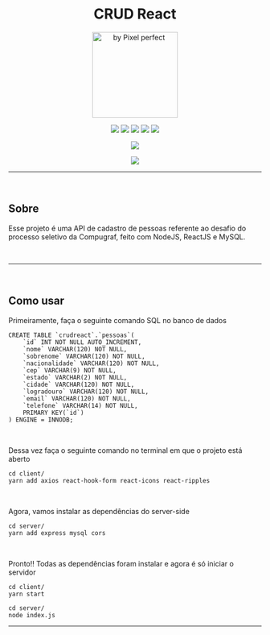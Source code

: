 <h1 align="center">CRUD React</h1>

<p align="center">
  <img width="170px" height="170px" src="https://user-images.githubusercontent.com/73148019/160190250-ec043f4a-09f5-4d2b-927c-e8f2cbce05fb.png" title="by Pixel perfect">
</p>

<p align="center">
  <img src="https://img.shields.io/badge/HTML5-E34F26?style=for-the-badge&logo=html5&logoColor=white">
  <img src="https://img.shields.io/badge/CSS3-1572B6?style=for-the-badge&logo=css3&logoColor=white">
  <img src="https://img.shields.io/badge/Node.js-339933?style=for-the-badge&logo=nodedotjs&logoColor=white">
  <img src="https://img.shields.io/badge/React-20232A?style=for-the-badge&logo=react&logoColor=61DAFB">
  <img src="https://img.shields.io/badge/MySQL-005C84?style=for-the-badge&logo=mysql&logoColor=white">
</p>

<p align="center">
  <img src="https://img.shields.io/badge/Visual_Studio_Code-0078D4?style=for-the-badge&logo=visual%20studio%20code&logoColor=white">
</p>

<p align="center">
  <a href="https://github.com/arriaoedu123/crud-react/blob/main/LICENSE">
  <img src="https://img.shields.io/badge/license-MIT-yellow?style=for-the-badge"/>
  </a>
</p>

***

<br>

## Sobre

Esse projeto é uma API de cadastro de pessoas referente ao desafio do processo seletivo da Compugraf, feito com NodeJS, ReactJS e MySQL.

<br>

***

<br>

## Como usar

Primeiramente, faça o seguinte comando SQL no banco de dados
```
CREATE TABLE `crudreact`.`pessoas`(
    `id` INT NOT NULL AUTO_INCREMENT,
    `nome` VARCHAR(120) NOT NULL,
    `sobrenome` VARCHAR(120) NOT NULL,
    `nacionalidade` VARCHAR(120) NOT NULL,
    `cep` VARCHAR(9) NOT NULL,
    `estado` VARCHAR(2) NOT NULL,
    `cidade` VARCHAR(120) NOT NULL,
    `logradouro` VARCHAR(120) NOT NULL,
    `email` VARCHAR(120) NOT NULL,
    `telefone` VARCHAR(14) NOT NULL,
    PRIMARY KEY(`id`)
) ENGINE = INNODB;
```

<br>

Dessa vez faça o seguinte comando no terminal em que o projeto está aberto
```
cd client/
yarn add axios react-hook-form react-icons react-ripples
```

<br>

Agora, vamos instalar as dependências do server-side
```
cd server/
yarn add express mysql cors
```

<br>

Pronto!! Todas as dependências foram instalar e agora é só iniciar o servidor
```
cd client/
yarn start

cd server/
node index.js
```

***
